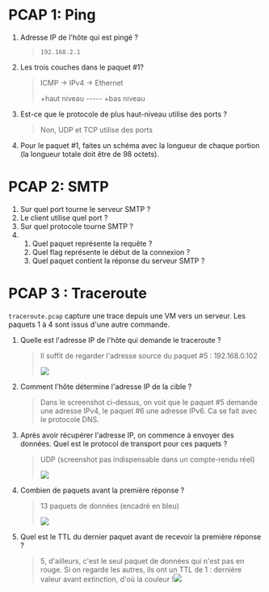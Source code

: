 # PCAP 1: Ping

1. Adresse IP de l'hôte qui est pingé ?

   > `192.168.2.1`

   

2. Les trois couches dans le paquet #1?

   > ICMP &rarr; IPv4 &rarr; Ethernet 
   >
   > +haut niveau ----- +bas niveau

   

3. Est-ce que le protocole de plus haut-niveau utilise des ports ?

   > Non, UDP et TCP utilise des ports

   

4. Pour le paquet #1, faites un schéma avec la longueur de chaque portion (la longueur totale doit être de 98 octets).

   

# PCAP 2: SMTP

1. Sur quel port tourne le serveur SMTP ?
2. Le client utilise quel port ?
3. Sur quel protocole tourne SMTP ?
4. 1. Quel paquet représente la requête ? 
   2. Quel flag représente le début de la connexion ? 
   3. Quel paquet contient la réponse du serveur SMTP ? 

# PCAP 3 : Traceroute

`traceroute.pcap` capture une trace depuis une VM vers un serveur. Les paquets 1 à 4 sont issus d'une autre commande.

1. Quelle est l'adresse IP de l'hôte qui demande le traceroute ?

   > Il suffit de regarder l'adresse source du paquet #5 : 192.168.0.102
   >
   > ![](/Users/tanguy/Documents/ENSTA_depot/depot-ensta-reseaux/26-10/images/2022-10-27-13-53-08-image.png)

   

2. Comment l'hôte détermine l'adresse IP de la cible ?

   > Dans le screenshot ci-dessus, on voit que le paquet #5 demande une adresse IPv4, le paquet #6 une adresse IPv6. Ca se fait avec le protocole DNS.

   

3. Après avoir récupérer l'adresse IP, on commence à envoyer des données. Quel est le protocol de transport pour ces paquets ?

   > UDP (screenshot pas indispensable dans un compte-rendu réel)
   >
   > ![](/Users/tanguy/Documents/ENSTA_depot/depot-ensta-reseaux/26-10/images/2022-10-27-13-54-50-image.png)

   

4. Combien de paquets avant la première réponse ?

   > 13 paquets de données (encadré en bleu)
   >
   > ![](/Users/tanguy/Documents/ENSTA_depot/depot-ensta-reseaux/26-10/images/2022-10-27-13-57-52-image.png)

   

5. Quel est le TTL du dernier paquet avant de recevoir la première réponse ?

   > 5, d'ailleurs, c'est le seul paquet de données qui n'est pas en rouge. Si on regarde les autres, ils ont un TTL de 1 : dernière valeur avant extinction, d'où la couleur !![](/Users/tanguy/Documents/ENSTA_depot/depot-ensta-reseaux/26-10/images/2022-10-27-13-59-11-image.png)


